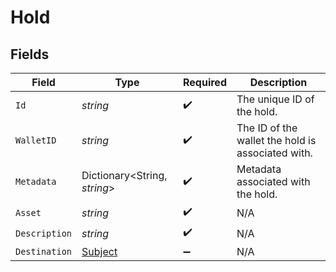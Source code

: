 # Hold


## Fields

| Field                                             | Type                                              | Required                                          | Description                                       |
| ------------------------------------------------- | ------------------------------------------------- | ------------------------------------------------- | ------------------------------------------------- |
| `Id`                                              | *string*                                          | :heavy_check_mark:                                | The unique ID of the hold.                        |
| `WalletID`                                        | *string*                                          | :heavy_check_mark:                                | The ID of the wallet the hold is associated with. |
| `Metadata`                                        | Dictionary<String, *string*>                      | :heavy_check_mark:                                | Metadata associated with the hold.                |
| `Asset`                                           | *string*                                          | :heavy_check_mark:                                | N/A                                               |
| `Description`                                     | *string*                                          | :heavy_check_mark:                                | N/A                                               |
| `Destination`                                     | [Subject](../../Models/Components/Subject.md)     | :heavy_minus_sign:                                | N/A                                               |
